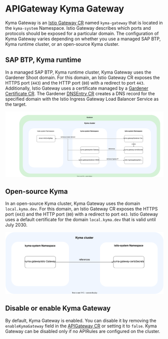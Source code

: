 # APIGateway Kyma Gateway

Kyma Gateway is an [Istio Gateway CR](https://istio.io/latest/docs/reference/config/networking/gateway/) named `kyma-gateway` that is located in the `kyma-system` Namespace. Istio Gateway describes which ports and protocols should be exposed for a particular domain.
The configuration of Kyma Gateway varies depending on whether you use a managed SAP BTP, Kyma runtime cluster, or an open-source Kyma cluster.

## SAP BTP, Kyma runtime
In a managed SAP BTP, Kyma runtime cluster, Kyma Gateway uses the Gardener Shoot domain. For this domain, an Istio Gateway CR exposes the HTTPS port (`443`) and the HTTP port (`80`) with a redirect to port `443`.  
Additionally, Istio Gateway uses a certificate managed by a [Gardener Certificate CR](https://gardener.cloud/docs/guides/networking/certificate-extension/#using-the-custom-certificate-resource). 
The Gardener [DNSEntry CR](https://gardener.cloud/docs/guides/networking/dns-extension/#creating-a-dnsentry-resource-explicitly) creates a DNS record for the specified domain with the Istio Ingress Gateway Load Balancer Service as the target.

![Kyma Gateway Resources Gardener](../../../assets/kyma-gateway-resources-gardener.svg)

## Open-source Kyma
In an open-source Kyma cluster, Kyma Gateway uses the domain `local.kyma.dev`. For this domain, an Istio Gateway CR exposes the HTTPS port (`443`) and the HTTP port (`80`) with a redirect to port `443`.
Istio Gateway uses a default certificate for the domain `local.kyma.dev` that is valid until July 2030.

![Kyma Gateway Resources Open Source](../../../assets/kyma-gateway-resources-os.svg)

## Disable or enable Kyma Gateway
By default, Kyma Gateway is enabled. You can disable it by removing the `enableKymaGateway` field in the [APIGateway CR](./04-00-apigateway-custom-resource.md) or setting it to `false`.
Kyma Gateway can be disabled only if no APIRules are configured on the cluster.
